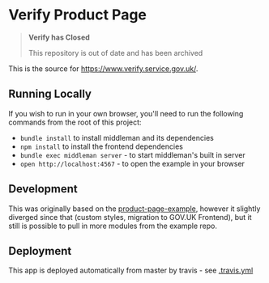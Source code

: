 # Verify Product Page

> **Verify has Closed**
>
>This repository is out of date and has been archived

This is the source for https://www.verify.service.gov.uk/.

## Running Locally

If you wish to run in your own browser, you'll need to run the
following commands from the root of this project:

- `bundle install` to install middleman and its dependencies
- `npm install` to install the frontend dependencies
- `bundle exec middleman server` - to start middleman's built in server
- `open http://localhost:4567` - to open the example in your browser

## Development

This was originally based on the [product-page-example](https://github.com/alphagov/product-page-example), 
however it slightly diverged since that (custom styles, migration to GOV.UK Frontend),
but it still is possible to pull in more modules from the example repo.

## Deployment

This app is deployed automatically from master by travis - see [.travis.yml](.travis.yml)
